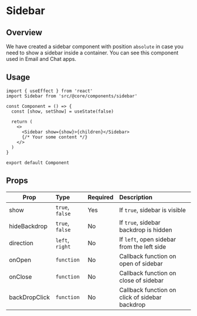 # Sidebar

## Overview

We have created a sidebar component with position `absolute` in case you need to show a sidebar inside a container. You can see this component used in Email and Chat apps.

## Usage

```tsx
import { useEffect } from 'react'
import Sidebar from 'src/@core/components/sidebar'

const Component = () => {
  const [show, setShow] = useState(false)

  return (
    <>
      <Sidebar show={show}>{children}</Sidebar>
      {/* Your some content */}
    </>
  )
}

export default Component
```

## Props

| Prop          |      Type       | Required |                              Description |
| ------------- | :-------------- | :------- | :--------------------------------------- |
| show          | `true`, `false` |      Yes | If `true`, sidebar is visible |
| hideBackdrop  | `true`, `false` |       No | If `true`, sidebar backdrop is hidden |
| direction     | `left`, `right` |       No | If `left`, open sidebar from the left side |
| onOpen        |   `function`    |       No | Callback function on open of sidebar |
| onClose       |   `function`    |       No | Callback function on close of sidebar |
| backDropClick |   `function`    |       No | Callback function on click of sidebar backdrop |
